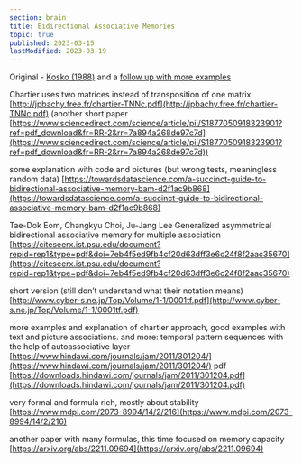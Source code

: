 ```yaml
---
section: brain
title: Bidirectional Associative Memories
topic: true
published: 2023-03-15
lastModified: 2023-03-19
---
```


Original - [Kosko (1988)](https://sipi.usc.edu/~kosko/BAM.pdf) and a [follow up with more examples](https://sipi.usc.edu/~kosko/ABAM.pdf)

Chartier uses two matrices instead of transposition of one matrix [http://jpbachy.free.fr/chartier-TNNc.pdf](http://jpbachy.free.fr/chartier-TNNc.pdf) (another short paper [https://www.sciencedirect.com/science/article/pii/S1877050918323901?ref=pdf_download&fr=RR-2&rr=7a894a268de97c7d](https://www.sciencedirect.com/science/article/pii/S1877050918323901?ref=pdf_download&fr=RR-2&rr=7a894a268de97c7d))

some explanation with code and pictures (but wrong tests, meaningless random data) [https://towardsdatascience.com/a-succinct-guide-to-bidirectional-associative-memory-bam-d2f1ac9b868](https://towardsdatascience.com/a-succinct-guide-to-bidirectional-associative-memory-bam-d2f1ac9b868)

Tae-Dok Eom, Changkyu Choi, Ju-Jang Lee Generalized asymmetrical bidirectional associative memory for multiple association [https://citeseerx.ist.psu.edu/document?repid=rep1&type=pdf&doi=7eb4f5ed9fb4cf20d63dff3e6c24f8f2aac35670](https://citeseerx.ist.psu.edu/document?repid=rep1&type=pdf&doi=7eb4f5ed9fb4cf20d63dff3e6c24f8f2aac35670)

short version (still don’t understand what their notation means) [http://www.cyber-s.ne.jp/Top/Volume/1-1/0001tf.pdf](http://www.cyber-s.ne.jp/Top/Volume/1-1/0001tf.pdf)

more examples and explanation of chartier approach, good examples with text and picture associations. and more: temporal pattern sequences with the help of autoassociative layer [https://www.hindawi.com/journals/jam/2011/301204/](https://www.hindawi.com/journals/jam/2011/301204/) pdf  [https://downloads.hindawi.com/journals/jam/2011/301204.pdf](https://downloads.hindawi.com/journals/jam/2011/301204.pdf)

very formal and formula rich, mostly about stability [https://www.mdpi.com/2073-8994/14/2/216](https://www.mdpi.com/2073-8994/14/2/216)

another paper with many formulas, this time focused on memory capacity [https://arxiv.org/abs/2211.09694](https://arxiv.org/abs/2211.09694)
